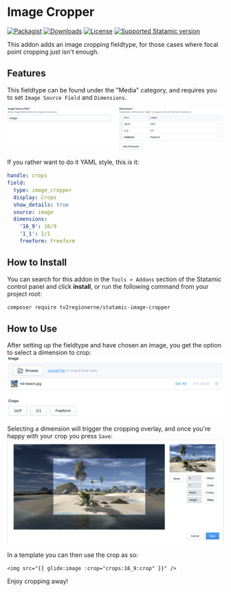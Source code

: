 # Image Cropper

<!-- statamic:hide -->
[![Packagist](https://img.shields.io/packagist/v/tv2regionerne/statamic-image-cropper.svg?style=flat-square)](https://packagist.org/packages/tv2regionerne/statamic-image-cropper)
[![Downloads](https://img.shields.io/packagist/dt/tv2regionerne/statamic-image-cropper.svg?style=flat-square)](https://packagist.org/packages/tv2regionerne/statamic-image-cropper)
[![License](https://img.shields.io/github/license/tv2regionerne/statamic-image-cropper.svg?style=flat-square)](LICENSE)
[![Supported Statamic version](https://img.shields.io/badge/Statamic-3.4%2B-FF269E)](https://github.com/statamic/cms/releases)
<!-- /statamic:hide -->

This addon adds an image cropping fieldtype, for those cases where focal point cropping just isn't enough.

## Features

This fieldtype can be found under the "Media" category, and requires you to set `Image Source Field` and `Dimensions`.

<img src="images/fieldtype-setup.png" />

If you rather want to do it YAML style, this is it:
```yaml
handle: crops
field:
  type: image_cropper
  display: Crops
  show_details: true
  source: image
  dimensions:
    '16_9': 16/9
    '1_1': 1/1
    freeform: Freeform
```

## How to Install

You can search for this addon in the `Tools > Addons` section of the Statamic control panel and click **install**, or run the following command from your project root:

``` bash
composer require tv2regionerne/statamic-image-cropper
```

## How to Use

After setting up the fieldtype and have chosen an image, you get the option to select a dimension to crop:
<img src="images/fieldtype-buttons.png" />

Selecting a dimension will trigger the cropping overlay, and once you're happy with your crop you press `Save`:
<img src="images/fieldtype-cropping.png" />

In a template you can then use the crop as so:
```antlers
<img src="{{ glide:image :crop="crops:16_9:crop" }}" />
```

Enjoy cropping away!
